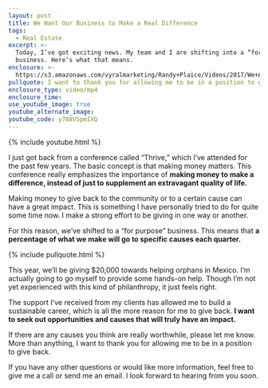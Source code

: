```yaml
---
layout: post
title: We Want Our Business to Make a Real Difference
tags:
  - Real Estate
excerpt: >-
  Today, I’ve got exciting news. My team and I are shifting into a “for purpose”
  business. Here’s what that means.
enclosure: >-
  https://s3.amazonaws.com/vyralmarketing/Randy+Plaice/Videos/2017/We+Are+Shifting+Our+Business+For+A+Good+Cause+-+Santa+Clarita+Real+Estate+Agent.mp4
pullquote: I want to thank you for allowing me to be in a position to give back.
enclosure_type: video/mp4
enclosure_time:
use_youtube_image: true
youtube_alternate_image:
youtube_code: y788VSpmIXQ
---
```



{% include youtube.html %}

I just got back from a conference called “Thrive,” which I’ve attended for the past few years. The basic concept is that making money matters. This conference really emphasizes the importance of **making money to make a difference, instead of just to supplement an extravagant quality of life.**

Making money to give back to the community or to a certain cause can have a great impact. This is something I have personally tried to do for quite some time now. I make a strong effort to be giving in one way or another.

For this reason, we’ve shifted to a “for purpose” business. This means that **a percentage of what we make will go to specific causes each quarter.**

{% include pullquote.html %}

This year, we’ll be giving $20,000 towards helping orphans in Mexico. I’m actually going to go myself to provide some hands-on help. Though I’m not yet experienced with this kind of philanthropy, it just feels right.

The support I’ve received from my clients has allowed me to build a sustainable career, which is all the more reason for me to give back. **I want to seek out opportunities and causes that will truly have an impact.**

If there are any causes you think are really worthwhile, please let me know. More than anything, I want to thank you for allowing me to be in a position to give back.

If you have any other questions or would like more information, feel free to give me a call or send me an email. I look forward to hearing from you soon.

&nbsp;